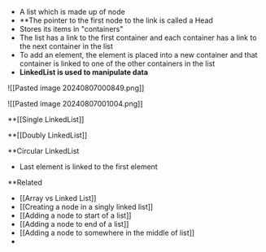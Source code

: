 - A list which is made up of node
- **The pointer to the first node to the link is called a Head
- Stores its items in "containers"
- The list has a link to the first container and each container has a link to the next container in the list
- To add an element, the element is placed into a new container and that container is linked to one of the other containers in the list
- **LinkedList is used to manipulate data**

![[Pasted image 20240807000849.png]]

![[Pasted image 20240807001004.png]]

**[[Single LinkedList]]

**[[Doubly LinkedList]]

**Circular LinkedList
- Last element is linked to the first element

**Related
- [[Array vs Linked List]]
- [[Creating a node in a singly linked list]]
- [[Adding a node to start of a list]]
- [[Adding a node to end of a list]]
- [[Adding a node to somewhere in the middle of list]]
- 